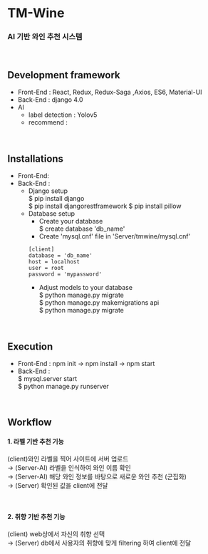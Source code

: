 

# TM-Wine

### AI 기반 와인 추천 시스템

<br>

## Development framework 

- Front-End : React, Redux, Redux-Saga ,Axios, ES6, Material-UI
- Back-End : django 4.0
- AI
  - label detection : Yolov5
  - recommend :

<br>

## Installations

- Front-End:  
- Back-End :  
    - Django setup  
    $ pip install django  
    $ pip install djangorestframework
    $ pip install pillow  
    - Database setup
        - Create your database  
        $ create database 'db_name'  
        - Create 'mysql.cnf' file in 'Server/tmwine/mysql.cnf'    
        ```
        [client]  
        database = 'db_name'  
        host = localhost  
        user = root  
        password = 'mypassword'  
        ```
        - Adjust models to your database  
        $ python manage.py migrate  
        $ python manage.py makemigrations api  
        $ python manage.py migrate  

<br>

## Execution
 - Front-End : npm init -> npm install -> npm start  
 - Back-End :  
    $ mysql.server start  
    $ python manage.py runserver  

<br>

## Workflow

#### 1. 라벨 기반 추천 기능
(client)와인 라벨을 찍어 사이트에 서버 업로드<br>
→ (Server-AI) 라벨을 인식하여 와인 이름 확인<br>
→ (Server-AI) 해당 와인 정보를 바탕으로 새로운 와인 추천 (군집화)<br>
→ (Server) 확인된 값을 client에 전달<br>

<br>

#### 2. 취향 기반 추천 기능
(client) web상에서 자신의 취향 선택<br>
→ (Server) db에서 사용자의 취향에 맞게 filtering 하여 client에 전달 









